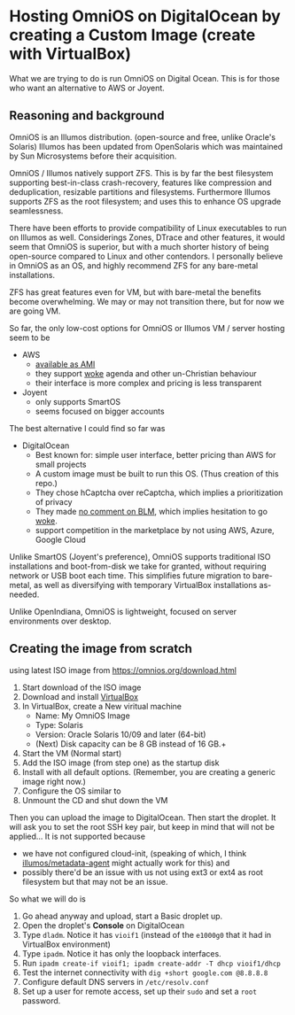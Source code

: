 Hosting OmniOS on DigitalOcean by creating a Custom Image (create with VirtualBox)
=========================================================

What we are trying to do is run OmniOS on Digital Ocean.
This is for those who want an alternative to AWS or Joyent.

Reasoning and background
------------------------

OmniOS is an Illumos distribution. (open-source and free, unlike Oracle's Solaris)
Illumos has been updated from OpenSolaris which was maintained by Sun Microsystems before their acquisition.

OmniOS / Illumos natively support ZFS. This is by far the best filesystem supporting best-in-class crash-recovery,
features like compression and deduplication, resizable partitions and filesystems.
Furthermore Illumos supports ZFS as the root filesystem; and uses this to enhance OS upgrade seamlessness.

There have been efforts to provide compatibility of Linux executables to run on Illumos as well.
Considerings Zones, DTrace and other features, it would seem that OmniOS is superior,
but with a much shorter history of being open-source compared to Linux and other contendors.
I personally believe in OmniOS as an OS, and highly recommend ZFS for any bare-metal installations.

ZFS has great features even for VM, but with bare-metal the benefits become overwhelming.
We may or may not transition there, but for now we are going VM.

So far, the only low-cost options for OmniOS or Illumos VM / server hosting seem to be

 - AWS
    - [available as AMI]
    - they support [woke] agenda and other un-Christian behaviour
    - their interface is more complex and pricing is less transparent
 - Joyent
    - only supports SmartOS
    - seems focused on bigger accounts

The best alternative I could find so far was

 - DigitalOcean
    - Best known for: simple user interface, better pricing than AWS for small projects
    - A custom image must be built to run this OS. (Thus creation of this repo.)
    - They chose hCaptcha over reCaptcha, which implies a prioritization of privacy
    - They made [no comment on BLM], which implies hesitation to go [woke].
    - support competition in the marketplace by not using AWS, Azure, Google Cloud

Unlike SmartOS (Joyent's preference), OmniOS supports traditional ISO installations and boot-from-disk we take for granted, without requiring network or USB boot each time. This simplifies future migration to bare-metal, as well as diversifying with temporary VirtualBox installations as-needed.

Unlike OpenIndiana, OmniOS is lightweight, focused on server environments over desktop.

Creating the image from scratch
-------------------------------

using latest ISO image from https://omnios.org/download.html

1. Start download of the ISO image
2. Download and install [VirtualBox]
3. In VirtualBox, create a New viritual machine
   - Name: My OmniOS Image
   - Type: Solaris
   - Version: Oracle Solaris 10/09 and later (64-bit)
   - (Next) Disk capacity can be 8 GB instead of 16 GB.+
4. Start the VM (Normal start)
5. Add the ISO image (from step one) as the startup disk
6. Install with all default options. (Remember, you are creating a generic image right now.)
7. Configure the OS similar to
8. Unmount the CD and shut down the VM

Then you can upload the image to DigitalOcean.
Then start the droplet. It will ask you to set the root SSH key pair, but keep in mind that will not be applied... It is not supported because

 - we have not configured cloud-init, (speaking of which, I think [illumos/metadata-agent] might actually work for this) and
 - possibly there'd be an issue with us not using ext3 or ext4 as root filesystem but that may not be an issue.

So what we will do is

1. Go ahead anyway and upload, start a Basic droplet up. 
2. Open the droplet's **Console** on DigitalOcean
3. Type `dladm`. Notice it has `vioif1` (instead of the `e1000g0` that it had in VirtualBox environment)
4. Type `ipadm`. Notice it has only the loopback interfaces.
5. Run `ipadm create-if vioif1; ipadm create-addr -T dhcp vioif1/dhcp`
6. Test the internet connectivity with `dig +short google.com @8.8.8.8`
7. Configure default DNS servers in `/etc/resolv.conf`
8. Set up a user for remote access, set up their `sudo` and set a `root` password.


  [available as AMI]: https://omnios.org/download.html
  [woke]: https://radio.foxnews.com/2021/01/28/ben-shapiro-on-the-woke-lefts-quest-to-deplatform-conservative-media/
  [no comment on BLM]: https://www.reddit.com/r/digital_ocean/comments/gvhwyz/has_digitalocean_provided_any_communication_on_blm/
  [VirtualBox]: https://www.virtualbox.org/
  [illumos/metadata-agent]: https://github.com/illumos/metadata-agent
